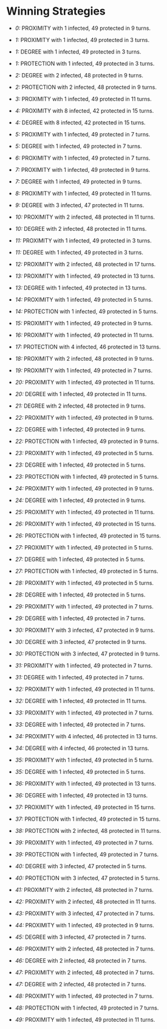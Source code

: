# Winning Strategies

* _0:_ PROXIMITY with 1 infected, 49 protected in 9 turns.


* _1:_ PROXIMITY with 1 infected, 49 protected in 3 turns.


* _1:_ DEGREE with 1 infected, 49 protected in 3 turns.


* _1:_ PROTECTION with 1 infected, 49 protected in 3 turns.


* _2:_ DEGREE with 2 infected, 48 protected in 9 turns.


* _2:_ PROTECTION with 2 infected, 48 protected in 9 turns.


* _3:_ PROXIMITY with 1 infected, 49 protected in 11 turns.


* _4:_ PROXIMITY with 8 infected, 42 protected in 15 turns.


* _4:_ DEGREE with 8 infected, 42 protected in 15 turns.


* _5:_ PROXIMITY with 1 infected, 49 protected in 7 turns.


* _5:_ DEGREE with 1 infected, 49 protected in 7 turns.


* _6:_ PROXIMITY with 1 infected, 49 protected in 7 turns.


* _7:_ PROXIMITY with 1 infected, 49 protected in 9 turns.


* _7:_ DEGREE with 1 infected, 49 protected in 9 turns.


* _8:_ PROXIMITY with 1 infected, 49 protected in 11 turns.


* _9:_ DEGREE with 3 infected, 47 protected in 11 turns.


* _10:_ PROXIMITY with 2 infected, 48 protected in 11 turns.


* _10:_ DEGREE with 2 infected, 48 protected in 11 turns.


* _11:_ PROXIMITY with 1 infected, 49 protected in 3 turns.


* _11:_ DEGREE with 1 infected, 49 protected in 3 turns.


* _12:_ PROXIMITY with 2 infected, 48 protected in 17 turns.


* _13:_ PROXIMITY with 1 infected, 49 protected in 13 turns.


* _13:_ DEGREE with 1 infected, 49 protected in 13 turns.


* _14:_ PROXIMITY with 1 infected, 49 protected in 5 turns.


* _14:_ PROTECTION with 1 infected, 49 protected in 5 turns.


* _15:_ PROXIMITY with 1 infected, 49 protected in 9 turns.


* _16:_ PROXIMITY with 1 infected, 49 protected in 11 turns.


* _17:_ PROTECTION with 4 infected, 46 protected in 13 turns.


* _18:_ PROXIMITY with 2 infected, 48 protected in 9 turns.


* _19:_ PROXIMITY with 1 infected, 49 protected in 7 turns.


* _20:_ PROXIMITY with 1 infected, 49 protected in 11 turns.


* _20:_ DEGREE with 1 infected, 49 protected in 11 turns.


* _21:_ DEGREE with 2 infected, 48 protected in 9 turns.


* _22:_ PROXIMITY with 1 infected, 49 protected in 9 turns.


* _22:_ DEGREE with 1 infected, 49 protected in 9 turns.


* _22:_ PROTECTION with 1 infected, 49 protected in 9 turns.


* _23:_ PROXIMITY with 1 infected, 49 protected in 5 turns.


* _23:_ DEGREE with 1 infected, 49 protected in 5 turns.


* _23:_ PROTECTION with 1 infected, 49 protected in 5 turns.


* _24:_ PROXIMITY with 1 infected, 49 protected in 9 turns.


* _24:_ DEGREE with 1 infected, 49 protected in 9 turns.


* _25:_ PROXIMITY with 1 infected, 49 protected in 11 turns.


* _26:_ PROXIMITY with 1 infected, 49 protected in 15 turns.


* _26:_ PROTECTION with 1 infected, 49 protected in 15 turns.


* _27:_ PROXIMITY with 1 infected, 49 protected in 5 turns.


* _27:_ DEGREE with 1 infected, 49 protected in 5 turns.


* _27:_ PROTECTION with 1 infected, 49 protected in 5 turns.


* _28:_ PROXIMITY with 1 infected, 49 protected in 5 turns.


* _28:_ DEGREE with 1 infected, 49 protected in 5 turns.


* _29:_ PROXIMITY with 1 infected, 49 protected in 7 turns.


* _29:_ DEGREE with 1 infected, 49 protected in 7 turns.


* _30:_ PROXIMITY with 3 infected, 47 protected in 9 turns.


* _30:_ DEGREE with 3 infected, 47 protected in 9 turns.


* _30:_ PROTECTION with 3 infected, 47 protected in 9 turns.


* _31:_ PROXIMITY with 1 infected, 49 protected in 7 turns.


* _31:_ DEGREE with 1 infected, 49 protected in 7 turns.


* _32:_ PROXIMITY with 1 infected, 49 protected in 11 turns.


* _32:_ DEGREE with 1 infected, 49 protected in 11 turns.


* _33:_ PROXIMITY with 1 infected, 49 protected in 7 turns.


* _33:_ DEGREE with 1 infected, 49 protected in 7 turns.


* _34:_ PROXIMITY with 4 infected, 46 protected in 13 turns.


* _34:_ DEGREE with 4 infected, 46 protected in 13 turns.


* _35:_ PROXIMITY with 1 infected, 49 protected in 5 turns.


* _35:_ DEGREE with 1 infected, 49 protected in 5 turns.


* _36:_ PROXIMITY with 1 infected, 49 protected in 13 turns.


* _36:_ DEGREE with 1 infected, 49 protected in 13 turns.


* _37:_ PROXIMITY with 1 infected, 49 protected in 15 turns.


* _37:_ PROTECTION with 1 infected, 49 protected in 15 turns.


* _38:_ PROTECTION with 2 infected, 48 protected in 11 turns.


* _39:_ PROXIMITY with 1 infected, 49 protected in 7 turns.


* _39:_ PROTECTION with 1 infected, 49 protected in 7 turns.


* _40:_ DEGREE with 3 infected, 47 protected in 5 turns.


* _40:_ PROTECTION with 3 infected, 47 protected in 5 turns.


* _41:_ PROXIMITY with 2 infected, 48 protected in 7 turns.


* _42:_ PROXIMITY with 2 infected, 48 protected in 11 turns.


* _43:_ PROXIMITY with 3 infected, 47 protected in 7 turns.


* _44:_ PROXIMITY with 1 infected, 49 protected in 9 turns.


* _45:_ DEGREE with 3 infected, 47 protected in 7 turns.


* _46:_ PROXIMITY with 2 infected, 48 protected in 7 turns.


* _46:_ DEGREE with 2 infected, 48 protected in 7 turns.


* _47:_ PROXIMITY with 2 infected, 48 protected in 7 turns.


* _47:_ DEGREE with 2 infected, 48 protected in 7 turns.


* _48:_ PROXIMITY with 1 infected, 49 protected in 7 turns.


* _48:_ PROTECTION with 1 infected, 49 protected in 7 turns.


* _49:_ PROXIMITY with 1 infected, 49 protected in 11 turns.


